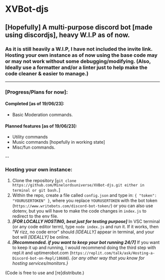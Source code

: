 # XVBot-djs
## [Hopefully] A **multi-purpose discord bot** [made using discordjs], __heavy W.I.P__ as of now.  
### As it is still heavily a W.I.P, I have not included the invite link. Hosting your own instance as of now using the base code may or may not work without some debugging/modifying. (Also, Ideally use a formatter and/or a linter just to help make the code cleaner & easier to manage.)

---  

### [Progress/Plans for now]:
#### Completed [as of 19/06/23]:
- Basic Moderation commands.
#### Planned features [as of 19/06/23]:
- Utility commands
- Music commands [hopefully in working state]
- Misc/fun commands.  

--  

### Hosting your own instance:
1. Clone the repository    [`git clone https://github.com/Minelordsuniverse/XVBot-djs.git either in terminal or git bash.`]  
2. Within the repo, create a file called `config.json` and type in: `{
	"token": "YOURUSERTOKEN"
}`, where you replace `YOURUSERTOKEN` with the bot token (`https://www.writebots.com/discord-bot-token/`) or you can also use dotenv, but you will have to make the code changes in `index.js` to redirect to the env file.  
3. ***[FOR LOCALLY HOSTING, __best just for testing purpose__]*** In VSC terminal (or any code editor term), type `node index.js` and run it. If it works, then "W rizz, no code error" should *[IDEALLY]* appear in terminal, and your bot will *[IDEALLY]* be online.  
4. ***[Recommended. __if you want to keep your bot running 24/7__]*** If you want to keep it up and running, I would recommend doing the third step with repl.it and uptimerobot.com (`https://replit.com/talk/ask/Hosting-a-Discord-bot-on-Repl/18608`). *{or any other way that you know for hosting services/monitors.}*  

(Code is free to use and [re]distribute.)
